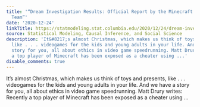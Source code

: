 ```yaml
---
title: '“Dream Investigation Results: Official Report by the Minecraft Speedrunning
  Team”'
date: '2020-12-24'
linkTitle: https://statmodeling.stat.columbia.edu/2020/12/24/dream-investigation-results-official-report-by-the-minecraft-speedrunning-team/
source: Statistical Modeling, Causal Inference, and Social Science
description: 'It&#8217;s almost Christmas, which makes us think of toys and presents,
  like . . . videogames for the kids and young adults in your life. And we have a
  story for you, all about ethics in video game speedrunning. Matt Drury writes: Recently
  a top player of Minecraft has been exposed as a cheater using ...'
disable_comments: true
---
```

It&#8217;s almost Christmas, which makes us think of toys and presents, like . . . videogames for the kids and young adults in your life. And we have a story for you, all about ethics in video game speedrunning. Matt Drury writes: Recently a top player of Minecraft has been exposed as a cheater using ...